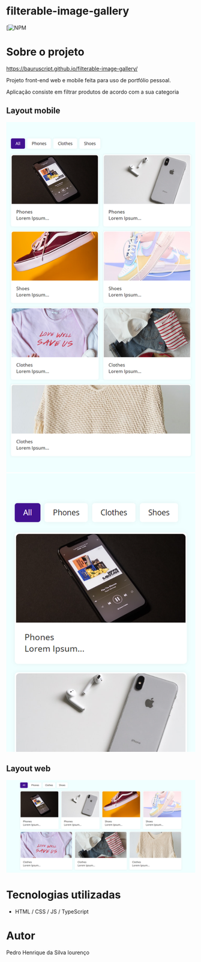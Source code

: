 # filterable-image-gallery

[![NPM](https://github.com/BauruScript/filterable-image-gallery/blob/main/LICENSE)

# Sobre o projeto

https://bauruscript.github.io/filterable-image-gallery/

Projeto front-end web e mobile feita para uso de portfólio pessoal.

Aplicação consiste em filtrar produtos de acordo com a sua categoria

## Layout mobile
![Mobile 1](https://github.com/BauruScript/filterable-image-gallery/blob/main/assets/galeria%20mobile%201.png) ![Mobile 2](https://github.com/BauruScript/filterable-image-gallery/blob/main/assets/galeria%20mobile%202.png)

## Layout web
![Web](https://github.com/BauruScript/filterable-image-gallery/blob/main/assets/galeria%20desktop.png)

# Tecnologias utilizadas

- HTML / CSS / JS / TypeScript

# Autor

Pedro Henrique da Silva lourenço
